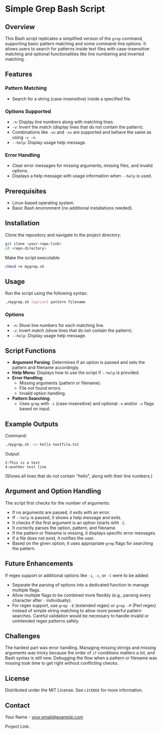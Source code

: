 # Simple Grep Bash Script

## Overview
This Bash script replicates a simplified version of the `grep` command, supporting basic pattern matching and some command-line options. It allows users to search for patterns inside text files with case-insensitive matching and optional functionalities like line numbering and inverted matching.

## Features
### Pattern Matching
- Search for a string (case-insensitive) inside a specified file.

### Options Supported
- `-n`: Display line numbers along with matching lines.
- `-v`: Invert the match (display lines that do not contain the pattern).
- Combinations like `-vn` and `-nv` are supported and behave the same as using `-v -n`.
- `--help`: Display usage help message.

### Error Handling
- Clear error messages for missing arguments, missing files, and invalid options.
- Displays a help message with usage information when `--help` is used.

## Prerequisites
- Linux-based operating system.
- Basic Bash environment (no additional installations needed).

## Installation
Clone the repository and navigate to the project directory:
```bash
git clone <your-repo-link>
cd <repo-directory>
```
Make the script executable:
```bash
chmod +x mygrep.sh
```

## Usage
Run the script using the following syntax:
```bash
./mygrep.sh [option] pattern filename
```
### Options
- `-n`: Show line numbers for each matching line.
- `-v`: Invert match (show lines that do not contain the pattern).
- `--help`: Display usage help message.

## Script Functions
- **Argument Parsing**: Determines if an option is passed and sets the pattern and filename accordingly.
- **Help Menu**: Displays how to use the script if `--help` is provided.
- **Error Handling**:
  - Missing arguments (pattern or filename).
  - File not found errors.
  - Invalid option handling.
- **Pattern Searching**:
  - Uses `grep` with `-i` (case-insensitive) and optional `-n` and/or `-v` flags based on input.

## Example Outputs
Command:
```bash
./mygrep.sh -vn hello testfile.txt
```
Output:
```
2:This is a test
4:another test line
```
(Shows all lines that do not contain "hello", along with their line numbers.)

## Argument and Option Handling
The script first checks for the number of arguments:
- If no arguments are passed, it exits with an error.
- If `--help` is passed, it shows a help message and exits.
- It checks if the first argument is an option (starts with `-`).
- It correctly parses the option, pattern, and filename.
- If the pattern or filename is missing, it displays specific error messages.
- If a file does not exist, it notifies the user.
- Based on the given option, it uses appropriate `grep` flags for searching the pattern.

## Future Enhancements
If regex support or additional options like `-i`, `-c`, or `-l` were to be added:
- Separate the parsing of options into a dedicated function to manage multiple flags.
- Allow multiple flags to be combined more flexibly (e.g., parsing every character after `-` individually).
- For regex support, use `grep -E` (extended regex) or `grep -P` (Perl regex) instead of simple string matching to allow more powerful pattern searches. Careful validation would be necessary to handle invalid or unintended regex patterns safely.

## Challenges
The hardest part was error handling. Managing missing strings and missing arguments was tricky because the order of `if` conditions matters a lot, and Bash syntax is still new. Debugging the flow when a pattern or filename was missing took time to get right without conflicting checks.

## License
Distributed under the MIT License. See `LICENSE` for more information.

## Contact
Your Name - your.email@example.com

Project Link: [<your-repo-link>](<your-repo-link>)